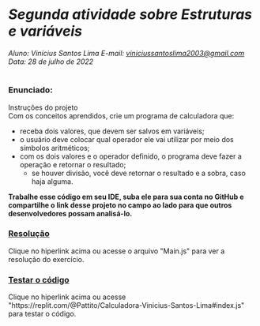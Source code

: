 # ***Segunda atividade sobre Estruturas e variáveis***
_Aluno: Vinícius Santos Lima  E-mail: viniciussantoslima2003@gmail.com<br>Data: 28 de julho de 2022_
#  

### Enunciado: 
Instruções do projeto<br>
Com os conceitos aprendidos, crie um programa de calculadora que: <br>
- receba dois valores, que devem ser salvos em variáveis; 
- o usuário deve colocar qual operador ele vai utilizar por meio dos símbolos aritméticos; 
- com os dois valores e o operador definido, o programa deve fazer a operação e retornar o resultado; 
  - se houver divisão, você deve retornar o resultado e a sobra, caso haja alguma. 

**Trabalhe esse código em seu IDE, suba ele para sua conta no GitHub e compartilhe o link desse projeto no campo ao lado para que outros desenvolvedores possam analisá-lo.**

<h3><a href="https://github.com/p4tit0/Atividades-Softex-Recife-/blob/main/JavaScript/Estruturas%20e%20variáveis/Atividade%2002/Main.js">Resolução</a></h3>
Clique no hiperlink acima ou acesse o arquivo "Main.js" para ver a resolução do exercício.<br>

<h3><a href="https://replit.com/@Pattito/Calculadora-Vinicius-Santos-Lima#index.js">Testar o código</a></h3>
Clique no hiperlink acima ou acesse "https://replit.com/@Pattito/Calculadora-Vinicius-Santos-Lima#index.js" para testar o código.<br>
